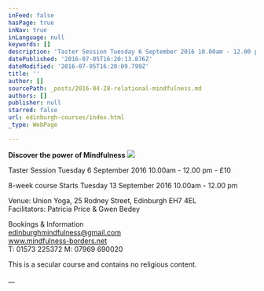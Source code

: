 ```yaml
---
inFeed: false
hasPage: true
inNav: true
inLanguage: null
keywords: []
description: 'Taster Session Tuesday 6 September 2016 10.00am - 12.00 pm - £10 '
datePublished: '2016-07-05T16:20:13.876Z'
dateModified: '2016-07-05T16:20:09.799Z'
title: ''
author: []
sourcePath: _posts/2016-04-28-relational-mindfulness.md
authors: []
publisher: null
starred: false
url: edinburgh-courses/index.html
_type: WebPage

---
```

**Discover the power of Mindfulness**
![](https://the-grid-user-content.s3-us-west-2.amazonaws.com/fb852b29-84aa-42a9-a91a-e9c496a1f27c.jpg)

Taster Session Tuesday 6 September 2016 10.00am - 12.00 pm - £10 

8-week course Starts Tuesday 13 September 2016 10.00am - 12.00 pm 

Venue: Union Yoga, 25 Rodney Street, Edinburgh EH7 4EL   
Facilitators: Patricia Price & Gwen Bedey 

Bookings & Information   
edinburghmindfulness@gmail.com   
www.mindfulness-borders.net   
T: 01573 225372 M: 07969 690020 

This is a secular course and contains no religious content.

__